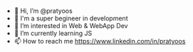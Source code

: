 - 👋 Hi, I’m @pratyoos
- 🔰  I'm a super begineer in development 
- 👀 I’m interested in Web & WebApp Dev
- 🌱 I’m currently learning JS
- 📫 How to reach me https://www.linkedin.com/in/pratyoos
